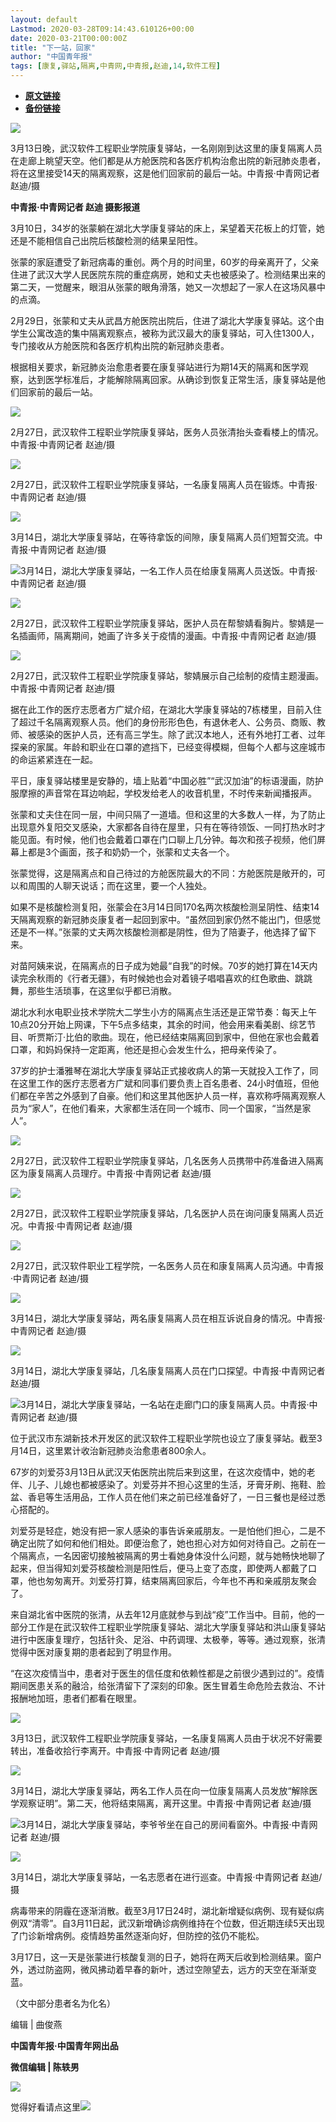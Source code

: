 ```yaml
---
layout: default
Lastmod: 2020-03-28T09:14:43.610126+00:00
date: 2020-03-21T00:00:00Z
title: "下一站，回家"
author: "中国青年报"
tags: [康复,驿站,隔离,中青网,中青报,赵迪,14,软件工程]
---
```


* [**原文链接**](https://mp.weixin.qq.com/s/IE5CyevqsPaDjR5YRSBr5Q)
* [**备份链接**](https://archive.li/wip/G0HqC)


  

![](/images/post/378efdb891d0b585d0f56b9ff284d4b5.jpg)

3月13日晚，武汉软件工程职业学院康复驿站，一名刚刚到达这里的康复隔离人员在走廊上眺望天空。他们都是从方舱医院和各医疗机构治愈出院的新冠肺炎患者，将在这里接受14天的隔离观察，这是他们回家前的最后一站。中青报·中青网记者 赵迪/摄

**中青报·中青网记者 赵迪 摄影报道**

3月10日，34岁的张蒙躺在湖北大学康复驿站的床上，呆望着天花板上的灯管，她还是不能相信自己出院后核酸检测的结果呈阳性。

张蒙的家庭遭受了新冠病毒的重创。两个月的时间里，60岁的母亲离开了，父亲住进了武汉大学人民医院东院的重症病房，她和丈夫也被感染了。检测结果出来的第二天，一觉醒来，眼泪从张蒙的眼角滑落，她又一次想起了一家人在这场风暴中的点滴。

2月29日，张蒙和丈夫从武昌方舱医院出院后，住进了湖北大学康复驿站。这个由学生公寓改造的集中隔离观察点，被称为武汉最大的康复驿站，可入住1300人，专门接收从方舱医院和各医疗机构出院的新冠肺炎患者。

根据相关要求，新冠肺炎治愈患者要在康复驿站进行为期14天的隔离和医学观察，达到医学标准后，才能解除隔离回家。从确诊到恢复正常生活，康复驿站是他们回家前的最后一站。

![](/images/post/8a36c22f49cb93d35ba6d63361be85e4.jpg)

2月27日，武汉软件工程职业学院康复驿站，医务人员张清抬头查看楼上的情况。中青报·中青网记者 赵迪/摄

![](/images/post/503d2796c808b4cb6266328727d749a2.jpg)

2月27日，武汉软件工程职业学院康复驿站，一名康复隔离人员在锻炼。中青报·中青网记者 赵迪/摄

![](/images/post/4d1eb4e36f2b274e054303a24be41d73.jpg)

3月14日，湖北大学康复驿站，在等待拿饭的间隙，康复隔离人员们短暂交流。中青报·中青网记者 赵迪/摄

![](/images/post/c8c19ca783bb8e7eb3181b702e4c9419.jpg)3月14日，湖北大学康复驿站，一名工作人员在给康复隔离人员送饭。中青报·中青网记者 赵迪/摄

![](/images/post/84abf67212410c885338136c5d0876f9.jpg)

2月27日，武汉软件工程职业学院康复驿站，医护人员在帮黎婧看胸片。黎婧是一名插画师，隔离期间，她画了许多关于疫情的漫画。中青报·中青网记者 赵迪/摄

![](/images/post/5c35f7720f0618cdefba5d62df0fc20c.jpg)

2月27日，武汉软件工程职业学院康复驿站，黎婧展示自己绘制的疫情主题漫画。中青报·中青网记者 赵迪/摄

据在此工作的医疗志愿者方广斌介绍，在湖北大学康复驿站的7栋楼里，目前入住了超过千名隔离观察人员。他们的身份形形色色，有退休老人、公务员、商贩、教师、被感染的医护人员，还有高三学生。除了武汉本地人，还有外地打工者、过年探亲的家属。年龄和职业在口罩的遮挡下，已经变得模糊，但每个人都与这座城市的命运紧紧连在一起。

平日，康复驿站楼里是安静的，墙上贴着“中国必胜”“武汉加油”的标语漫画，防护服摩擦的声音常在耳边响起，学校发给老人的收音机里，不时传来新闻播报声。

张蒙和丈夫住在同一层，中间只隔了一道墙。但和这里的大多数人一样，为了防止出现意外复阳交叉感染，大家都各自待在屋里，只有在等待领饭、一同打热水时才能见面。有时候，他们也会戴着口罩在门口聊上几分钟。每次和孩子视频，他们屏幕上都是3个画面，孩子和奶奶一个，张蒙和丈夫各一个。

张蒙觉得，这是隔离点和自己待过的方舱医院最大的不同：方舱医院是敞开的，可以和周围的人聊天说话；而在这里，要一个人独处。

如果不是核酸检测复阳，张蒙会在3月14日同170名两次核酸检测呈阴性、结束14天隔离观察的新冠肺炎康复者一起回到家中。“虽然回到家仍然不能出门，但感觉还是不一样。”张蒙的丈夫两次核酸检测都是阴性，但为了陪妻子，他选择了留下来。

对苗阿姨来说，在隔离点的日子成为她最“自我”的时候。70岁的她打算在14天内读完余秋雨的《行者无疆》，有时候她也会对着镜子唱唱喜欢的红色歌曲、跳跳舞，那些生活琐事，在这里似乎都已消散。

湖北水利水电职业技术学院大二学生小方的隔离点生活还是正常节奏：每天上午10点20分开始上网课，下午5点多结束，其余的时间，他会用来看美剧、综艺节目、听贾斯汀·比伯的歌曲。现在，他已经结束隔离回到家中，但他在家也会戴着口罩，和妈妈保持一定距离，他还是担心会发生什么，把母亲传染了。

37岁的护士潘雅琴在湖北大学康复驿站正式接收病人的第一天就投入工作了，同在这里工作的医疗志愿者方广斌和同事们要负责上百名患者、24小时值班，但他们都在辛苦之外感到了自豪。他们和这里其他医护人员一样，喜欢称呼隔离观察人员为“家人”，在他们看来，大家都生活在同一个城市、同一个国家，“当然是家人”。

![](/images/post/321d8e34ffba75cbe4a2ca3f54ab598b.jpg)

2月27日，武汉软件工程职业学院康复驿站，几名医务人员携带中药准备进入隔离区为康复隔离人员理疗。中青报·中青网记者 赵迪/摄

![](/images/post/7f36748cbd49224a54f04d44f2013508.jpg)

2月27日，武汉软件工程职业学院康复驿站，几名医护人员在询问康复隔离人员近况。中青报·中青网记者 赵迪/摄

![](/images/post/0112051c2e4034cb4930bd6eace38e04.jpg)

2月27日，武汉软件职业工程学院，一名医务人员在和康复隔离人员沟通。中青报·中青网记者 赵迪/摄

![](/images/post/9da500aca79b2622e988aa6c571865ef.jpg)

3月14日，湖北大学康复驿站，两名康复隔离人员在相互诉说自身的情况。中青报·中青网记者 赵迪/摄

![](/images/post/67e08f4f84f7572dd33d711a49790d9f.jpg)

3月14日，湖北大学康复驿站，几名康复隔离人员在门口探望。中青报·中青网记者 赵迪/摄

![](/images/post/ee89954028ffced1f6d89fce880e74fa.jpg)3月14日，湖北大学康复驿站，一名站在走廊门口的康复隔离人员。中青报·中青网记者 赵迪/摄

位于武汉市东湖新技术开发区的武汉软件工程职业学院也设立了康复驿站。截至3月14日，这里累计收治新冠肺炎治愈患者800余人。

67岁的刘爱芬3月13日从武汉天佑医院出院后来到这里，在这次疫情中，她的老伴、儿子、儿媳也都被感染了。刘爱芬并不担心这里的生活，牙膏牙刷、拖鞋、脸盆、香皂等生活用品，工作人员在他们来之前已经准备好了，一日三餐也是经过悉心搭配的。

刘爱芬是轻症，她没有把一家人感染的事告诉亲戚朋友。一是怕他们担心，二是不确定出院了如何和他们相处。即便治愈了，她也担心对方如何对待自己。之前在一个隔离点，一名因密切接触被隔离的男士看她身体没什么问题，就与她畅快地聊了起来，但当得知刘爱芬核酸检测是阳性后，便马上变了态度，即使两人都戴了口罩，他也匆匆离开。刘爱芬打算，结束隔离回家后，今年也不再和亲戚朋友聚会了。

来自湖北省中医院的张清，从去年12月底就参与到战“疫”工作当中。目前，他的一部分工作是在武汉软件工程职业学院康复驿站、湖北大学康复驿站和洪山康复驿站进行中医康复理疗，包括针灸、足浴、中药调理、太极拳，等等。通过观察，张清觉得中医对康复期的患者起到了明显作用。

“在这次疫情当中，患者对于医生的信任度和依赖性都是之前很少遇到过的”。疫情期间医患关系的融洽，给张清留下了深刻的印象。医生冒着生命危险去救治、不计报酬地加班，患者们都看在眼里。

![](/images/post/4ffadeebdc750e5ca7ef6342f10c1c32.jpg)

3月13日，武汉软件工程职业学院康复驿站，一名康复隔离人员由于状况不好需要转出，准备收拾行李离开。中青报·中青网记者 赵迪/摄

![](/images/post/d0df26591214f73c33ed727345a6ceb0.jpg)

3月14日，湖北大学康复驿站，两名工作人员在向一位康复隔离人员发放“解除医学观察证明”。第二天，他将结束隔离，离开这里。中青报·中青网记者 赵迪/摄

![](/images/post/1d47d42e9a9009a13d052c064ee2f639.jpg)3月14日，湖北大学康复驿站，李爷爷坐在自己的房间看窗外。中青报·中青网记者 赵迪/摄

![](/images/post/0b71c3083f439de8c8735a072f01f857.jpg)

3月14日，湖北大学康复驿站，一名志愿者在进行巡查。中青报·中青网记者 赵迪/摄

病毒带来的阴霾在逐渐消散。截至3月17日24时，湖北新增疑似病例、现有疑似病例双“清零”。自3月11日起，武汉新增确诊病例维持在个位数，但近期连续5天出现了门诊新增病例。疫情趋势虽然逐渐向好，但防控的弦仍不能松。

3月17日，这一天是张蒙进行核酸复测的日子，她将在两天后收到检测结果。窗户外，透过防盗网，微风拂动着早春的新叶，透过空隙望去，远方的天空在渐渐变蓝。

（文中部分患者名为化名）

  

编辑 | 曲俊燕  

**中国青年报·中国青年网出品**

**微信编辑 | 陈轶男**

![](/images/post/705dfda6bb5643e34c5db443743fbf86.jpg)

觉得好看请点这里![](/images/post/75cfe91ed7e3db23759ecd10b6c0782e.jpg)

